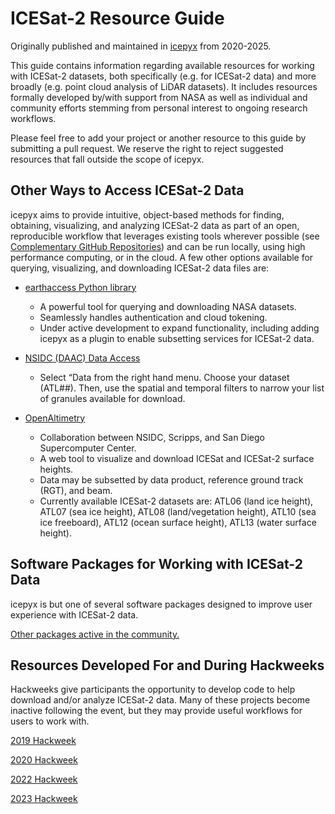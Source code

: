 ICESat-2 Resource Guide
=======================

Originally published and maintained in [icepyx](https://icepyx.readthedocs.io/en/latest/index.html) from 2020-2025.

This guide contains information regarding available resources for working with ICESat-2 datasets,
both specifically (e.g. for ICESat-2 data) and more broadly (e.g. point cloud analysis of LiDAR datasets).
It includes resources formally developed by/with support from NASA as well as individual and
community efforts stemming from personal interest to ongoing research workflows.

Please feel free to add your project or another resource to this guide by submitting a pull request.
We reserve the right to reject suggested resources that fall outside the scope of icepyx.

Other Ways to Access ICESat-2 Data
----------------------------------
icepyx aims to provide intuitive, object-based methods for finding, obtaining, visualizing, and analyzing ICESat-2 data as part of an open,
reproducible workflow that leverages existing tools wherever possible (see [Complementary GitHub Repositories](./resources/IS2_software.rst#Complementary--GitHub--Repositories))
and can be run locally, using high performance computing, or in the cloud.
A few other options available for querying, visualizing, and downloading ICESat-2 data files are:

- [earthaccess Python library](https://earthaccess.readthedocs.io)

  - A powerful tool for querying and downloading NASA datasets.
  - Seamlessly handles authentication and cloud tokening.
  - Under active development to expand functionality,
    including adding icepyx as a plugin to enable subsetting services for ICESat-2 data.

- [NSIDC (DAAC) Data Access](https://nsidc.org/data/icesat-2)

  - Select “Data from the right hand menu.
    Choose your dataset (ATL##).
    Then, use the spatial and temporal filters to narrow your list of granules available for download.

- [OpenAltimetry](https://openaltimetry.earthdatacloud.nasa.gov)

  - Collaboration between NSIDC, Scripps, and San Diego Supercomputer Center.
  - A web tool to visualize and download ICESat and ICESat-2 surface heights.
  - Data may be subsetted by data product, reference ground track (RGT), and beam.
  - Currently available ICESat-2 datasets are: ATL06 (land ice height), ATL07 (sea ice height),
    ATL08 (land/vegetation height), ATL10 (sea ice freeboard), ATL12 (ocean surface height), ATL13 (water surface height).

Software Packages for Working with ICESat-2 Data
------------------------------------------------
icepyx is but one of several software packages designed to improve user experience with ICESat-2 data.

[Other packages active in the community.](./resources/IS2_software.rst)


Resources Developed For and During Hackweeks
--------------------------------------------
Hackweeks give participants the opportunity to develop code to help download and/or analyze ICESat-2 data.
Many of these projects become inactive following the event, but they may provide useful workflows for users to work with.

[2019 Hackweek](./resources/2019_IS2_HW.rst)

[2020 Hackweek](./resources/2020_IS2_HW.rst)

[2022 Hackweek](./resources/2022_IS2_HW.rst)

[2023 Hackweek](./resources/2023_IS2_HW.rst)
